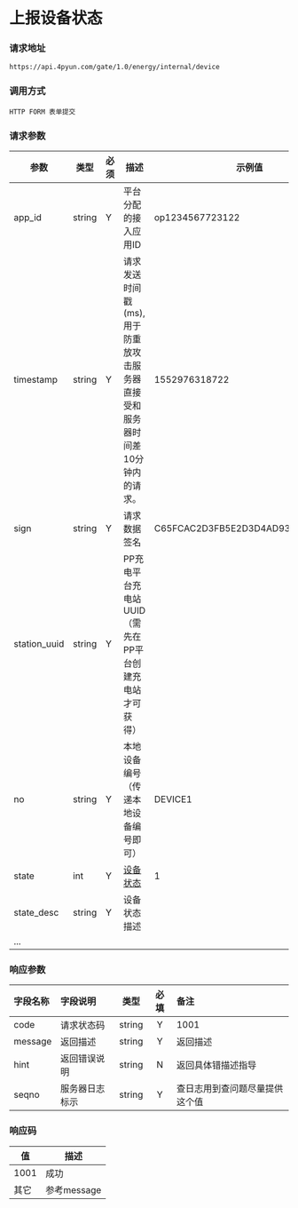 # 上报设备状态

### 请求地址

```
https://api.4pyun.com/gate/1.0/energy/internal/device
```

### 调用方式

```
HTTP FORM 表单提交
```

### 请求参数

| 参数              | 类型     | 必须 | 描述                                                                          | 示例值                              |
|-----------------|--------|----|-----------------------------------------------------------------------------|----------------------------------|
| app_id          | string | Y  | 平台分配的接入应用ID                                                                 | op1234567723122                  |
| timestamp       | string | Y  | 请求发送时间戳(ms), 用于防重放攻击服务器直接受和服务器时间差10分钟内的请求。                                  | 1552976318722                    |
| sign            | string | Y  | 请求数据签名                                                                      | C65FCAC2D3FB5E2D3D4AD93DD20C8C39 |
| station_uuid    | string | Y  | PP充电平台充电站UUID（需先在PP平台创建充电站才可获得）                                             |                                  |
| no              | string | Y  | 本地设备编号（传递本地设备编号即可）                                                          | DEVICE1                          |
| state           | int    | Y  | <a href="https://doc.4pyun.com/openapi/appendix.html#device_state">设备状态</a> | 1                                |
| state_desc      | string | Y  | 设备状态描述                                                                      |                                  |
| ...             |        |    |                                                                             |                                  |

### 响应参数
| 字段名称    | 字段说明    |   类型   | 必填 | 备注              |
|:--------|:--------|:------:|:--:|:----------------|
| code    | 请求状态码   | string | Y  | 1001            |
| message | 返回描述    | string | Y  | 返回描述            |
| hint    | 返回错误说明  | string | N  | 返回具体错描述指导       |
| seqno   | 服务器日志标示 | string | Y  | 查日志用到查问题尽量提供这个值 |


### 响应码
| 值    | 描述 |
|------| --- |
| 1001 | 成功 |
| 其它   | 参考message |
